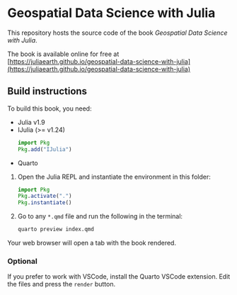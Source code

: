 # Geospatial Data Science with Julia

This repository hosts the source code of the
book *Geospatial Data Science with Julia*.

The book is available online for free at
[https://juliaearth.github.io/geospatial-data-science-with-julia](https://juliaearth.github.io/geospatial-data-science-with-julia)

## Build instructions

To build this book, you need:

- Julia v1.9
- IJulia (>= v1.24)
  ```julia
  import Pkg
  Pkg.add("IJulia")
  ```
- Quarto

1. Open the Julia REPL and instantiate the environment in this folder:

    ```julia
    import Pkg
    Pkg.activate(".")
    Pkg.instantiate()
    ```

2. Go to any `*.qmd` file and run the following in the terminal:

    ```sh
    quarto preview index.qmd
    ```

Your web browser will open a tab with the book rendered.

### Optional

If you prefer to work with VSCode, install the Quarto VSCode extension.
Edit the files and press the `render` button.